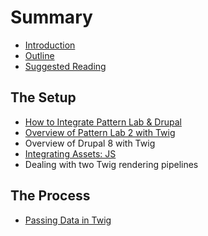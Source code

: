 # Summary

* [Introduction](README.md)
* [Outline](chapter1.md)
* [Suggested Reading](suggested-reading.md)

## The Setup

* [How to Integrate Pattern Lab & Drupal](the-setup/how-to-integrate-pattern-lab-and-drupal.md)
* [Overview of Pattern Lab 2 with Twig](the-setup/overview-of-pattern-lab-2-with-twig.md)
* Overview of Drupal 8 with Twig
* [Integrating Assets: JS](the-setup/integrating-assets-js.md)
* Dealing with two Twig rendering pipelines

## The Process

* [Passing Data in Twig](the-process/passing-data-in-twig.md)

